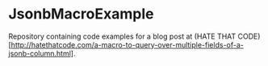 # JsonbMacroExample

Repository containing code examples for a blog post at (HATE THAT CODE)[http://hatethatcode.com/a-macro-to-query-over-multiple-fields-of-a-jsonb-column.html].

